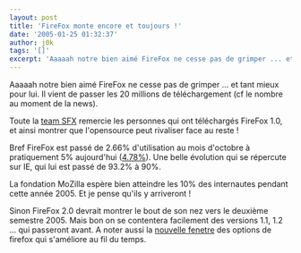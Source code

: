 ```yaml
---
layout: post
title: 'FireFox monte encore et toujours !'
date: '2005-01-25 01:32:37'
author: j0k
tags: '[]'
excerpt: 'Aaaaah notre bien aimé FireFox ne cesse pas de grimper ... et tant mieux pour lui.   Il vient de passer les 20 millions de téléchargement (cf le nombre au moment de la  news).   )   Toute la [team SFX](http://www.spreadfirefox.com/) remercie les personnes qui ont téléchargés FireFox 1.0, et ainsi montrer que l''opensource peut rivaliser face      ...'
---
```


Aaaaah notre bien aimé FireFox ne cesse pas de grimper ... et tant mieux pour lui.   Il vient de passer les 20 millions de téléchargement (cf le nombre au moment de la  news).

Toute la [team SFX](http://www.spreadfirefox.com/) remercie les personnes qui ont téléchargés FireFox 1.0, et ainsi montrer que l'opensource peut rivaliser face au reste !

Bref FireFox est passé de 2.66% d'utilisation au mois d'octobre à pratiquement 5% aujourd'hui ([4.78%](http://news.com.com/FireFox+continues+gains+against+IE/2100-1032_3-5545930.html?tag=nefd.top)). Une belle évolution qui se répercute sur IE, qui lui est passé de 93.2% à 90%.

La fondation MoZilla espère bien atteindre les 10% des internautes pendant cette année 2005. Et je pense qu'ils y arriveront !

Sinon FireFox 2.0 devrait montrer le bout de son nez vers le deuxième semestre 2005. Mais bon on se contentera facilement des versions 1.1, 1.2 ... qui passeront avant.   A noter aussi la [nouvelle fenetre](http://www.bengoodger.com/software/mb/options/prefwindowv/prefs.html) des options de firefox qui s'améliore au fil du temps.
